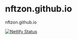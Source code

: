 # nftzon.github.io
nftzon.github.io

[![Netlify Status](https://api.netlify.com/api/v1/badges/69e05706-d3ed-495f-a8ba-d1986aa04c96/deploy-status)](https://app.netlify.com/sites/nftzon/deploys)
